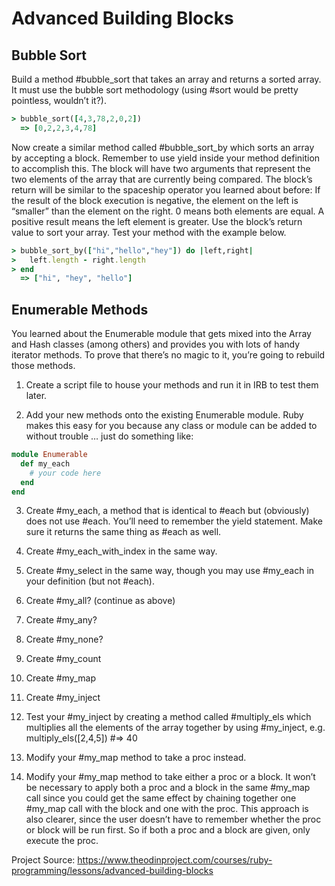 # Advanced Building Blocks

## Bubble Sort

Build a method #bubble_sort that takes an array and returns a sorted array. It must use the bubble sort methodology (using #sort would be pretty pointless, wouldn’t it?).

```ruby
> bubble_sort([4,3,78,2,0,2])
  => [0,2,2,3,4,78]
```

Now create a similar method called #bubble_sort_by which sorts an array by accepting a block. Remember to use yield inside your method definition to accomplish this. The block will have two arguments that represent the two elements of the array that are currently being compared. The block’s return will be similar to the spaceship operator you learned about before: If the result of the block execution is negative, the element on the left is “smaller” than the element on the right. 0 means both elements are equal. A positive result means the left element is greater. Use the block’s return value to sort your array. Test your method with the example below.

```ruby
> bubble_sort_by(["hi","hello","hey"]) do |left,right|
>   left.length - right.length
> end
  => ["hi", "hey", "hello"]
```

## Enumerable Methods

You learned about the Enumerable module that gets mixed into the Array and Hash classes (among others) and provides you with lots of handy iterator methods. To prove that there’s no magic to it, you’re going to rebuild those methods.

1. Create a script file to house your methods and run it in IRB to test them later.

2. Add your new methods onto the existing Enumerable module. Ruby makes this easy for you because any class or module can be added to without trouble … just do something like:

```ruby
module Enumerable
  def my_each
    # your code here
  end
end
```

3. Create #my_each, a method that is identical to #each but (obviously) does not use #each. You’ll need to remember the yield statement. Make sure it returns the same thing as #each as well.

4. Create #my_each_with_index in the same way.

5. Create #my_select in the same way, though you may use #my_each in your definition (but not #each).

6. Create #my_all? (continue as above)

7. Create #my_any?

8. Create #my_none?

9. Create #my_count

10. Create #my_map

11. Create #my_inject

12. Test your #my_inject by creating a method called #multiply_els which multiplies all the elements of the array together by using #my_inject, e.g. multiply_els([2,4,5]) #=> 40

13. Modify your #my_map method to take a proc instead.

14. Modify your #my_map method to take either a proc or a block. It won’t be necessary to apply both a proc and a block in the same #my_map call since you could get the same effect by chaining together one #my_map call with the block and one with the proc. This approach is also clearer, since the user doesn’t have to remember whether the proc or block will be run first. So if both a proc and a block are given, only execute the proc.

Project Source: https://www.theodinproject.com/courses/ruby-programming/lessons/advanced-building-blocks
